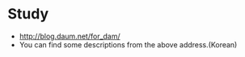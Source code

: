 # Study

- http://blog.daum.net/for_dam/
- You can find some descriptions from the above address.(Korean)
